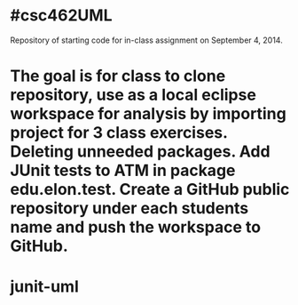 
#csc462UML
=======

Repository of starting code for in-class assignment on September 4, 2014.

The goal is for class to clone repository, use as a local eclipse workspace for analysis by importing project for 3 class exercises. Deleting unneeded packages. Add JUnit tests to ATM in package edu.elon.test. Create a GitHub public repository under each students name and push the workspace to GitHub.
=======
junit-uml
=========

